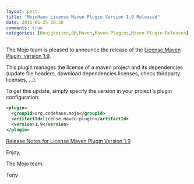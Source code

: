 ```yaml
---
layout: post
title: "MojoHaus License Maven Plugin Version 1.9 Released"
date: 2016-05-25 10:58
comments: true
categories: [Neuigkeiten,BM,Maven,Maven-Plugins,Maven-Plugin-Releases]
---
```

The Mojo team is pleased to announce the release of the [License Maven Plugin,
version 1.9](http://mojo.codehaus.org/license-maven-plugin).

This plugin manages the license of a maven project and its dependencies (update
file headers, download dependencies licenses, check thirdparty licenses, ...).

To get this update, simply specify the version in your project`s plugin
configuration: 

```xml
<plugin>
  <groupId>org.codehaus.mojo</groupId>
  <artifactId>license-maven-plugin</artifactId>
  <version>1.9</version>
</plugin>
```

[Release Notes for License Maven Plugin Version 1.9](https://github.com/mojohaus/license-maven-plugin/issues?q=milestone%3A1.9)

Enjoy,

The Mojo team.

Tony
